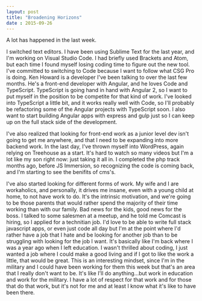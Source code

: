 ```yaml
---
layout: post
title: "Broadening Horizons"
date : 2015-09-26
---
```

A lot has happened in the last week.

I switched text editors.  I have been using Sublime Text for the last year, and I'm working on Visual Studio Code.  I had briefly used Brackets and Atom, but each time I found myself losing coding time to figure out the new tool.  I've committed to switching to Code because I want to follow what CSG Pro is doing.  Ken Howard is a developer I've been talking to over the last few months.  He's a front-end developer with Angular, and he loves Code and TypeScript.  TypeScript is going hand in hand with Angular 2, so I want to put myself in the position to be competite for that kind of work.  I've looked into TypeScript a little bit, and it works really well with Code, so I'll probably be refactoring some of the Angular projects with TypeScript soon.  I also want to start building Angular apps with express and gulp just so I can keep up on the full stack side of the development.

I've also realized that looking for front-end work as a junior level dev isn't going to get me anywhere, and that I need to be expanding into more backend work.  In the last day, I've thrown myself into WordPress, again relying on Treehouse as a start. It's hard to watch so many videos but I'm a lot like my son right now: just taking it all in.  I completed the php track months ago, before JS Immersion, so recognizing the code is coming back, and I'm starting to see the benifits of cms's.

I've also started looking for different forms of work.  My wife and I are workaholics, and personally, it drives me insane, even with a young child at home, to not have work to do.  It's the intrinsic motivation, and we're going to be those parents that would rather spend the majority of their time working than with our family.  Bad news for the kids, good news for the boss.  I talked to some salesmen at a meetup, and he told me Comcast is hiring, so I applied for a technitian job.  I'd love to be able to write full stack javascript apps, or even just code all day but I'm at the point where I'd rather have a job that I hate and be looking for another job than to be struggling with looking for the job I want.  It's basically like I'm back where I was a year ago when I left education.  I wasn't thrilled about coding, I just wanted a job where I could make a good living and if I got to like the work a little, that would  be great.  This is an interesting mindset, since I'm in the military and I could have been working for them this week but that's an area that I really don't want to be.  It's like I'll do anything...but work in education and work for the military.  I have a lot of respect for that work and for those that do that work, but it's not for me and at least I know what it's like to have been there.